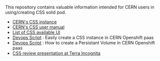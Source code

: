 
This repository contains valuable information intended for CERN users in using/creating CSS solid pod. 

 - [CERN's CSS instance](https://css.app.cern.ch)
 - [CERN's CSS user manual](./manual/readme.md)
 - [List of CSS available UI](./manual/ui.md)
 - [Devops Script](./devops/create_app.sh) : Easily create a CSS instance in CERN Openshift paas
 - [Devops Script](./devops/create_persistant_volume.md) : How to create a Persistant Volume in CERN Openshift paas
 - [CSS review presentation at Terra Incognita](https://codimd.web.cern.ch/p/2cJoWzYaS#)
